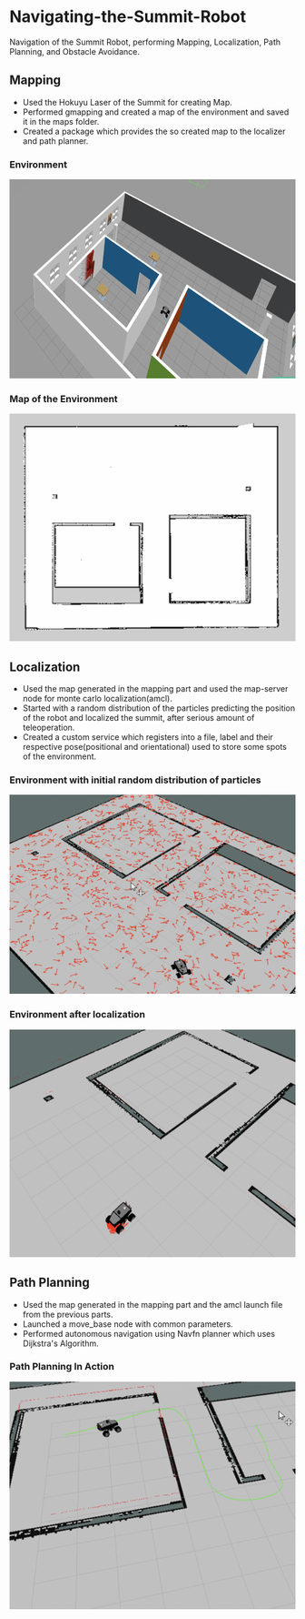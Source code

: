 # Navigating-the-Summit-Robot
Navigation of the Summit Robot, performing Mapping, Localization, Path Planning, and Obstacle Avoidance.

## Mapping

* Used the Hokuyu Laser of the Summit for creating Map.
* Performed gmapping and created a map of the environment and saved it in the maps folder.
* Created a package which provides the so created map to the localizer and path planner.

### Environment 
<img src="images/Screen Shot 2018-08-06 at 3.46.40 AM.png" width=650 height=350 >
<br/>

### Map of the Environment 
<img src="images/Screen Shot 2018-08-06 at 4.00.23 AM.png" width=650 height=400 >
<br/>

## Localization

* Used the map generated in the mapping part and used the map-server node for monte carlo localization(amcl).
* Started with a random distribution of the particles predicting the position of the robot and localized the summit, after serious amount of teleoperation.
* Created a custom service which registers into a file, label and their respective pose(positional and orientational) used to store some spots of the environment.

### Environment with initial random distribution of particles
<img src="images/Screen Shot 2018-08-07 at 3.09.14 AM.png" width=650 height=350 >
<br/>

### Environment after localization
<img src="images/Screen Shot 2018-08-07 at 3.06.58 AM.png" width=650 height=400 >
<br/>

## Path Planning

* Used the map generated in the mapping part and the amcl launch file from the previous parts.
* Launched a move_base node with common parameters.
* Performed autonomous navigation using Navfn planner which uses Dijkstra's Algorithm. 

### Path Planning In Action
<img src="images/Screen Shot 2018-08-08 at 1.51.47 AM.png" width=650 height=400 >
<br/>


